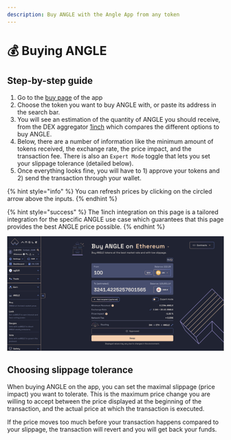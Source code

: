 ```yaml
---
description: Buy ANGLE with the Angle App from any token
---
```


# 💰 Buying ANGLE

## Step-by-step guide

1. Go to the [buy page](https://app.angle.money/buy) of the app
1. Choose the token you want to buy ANGLE with, or paste its address in the search bar.
1. You will see an estimation of the quantity of ANGLE you should receive, from the DEX aggregator [1inch](https://app.1inch.io/#/1/swap/ETH/ANGLE) which compares the different options to buy ANGLE.
1. Below, there are a number of information like the minimum amount of tokens received, the exchange rate, the price impact, and the transaction fee. There is also an `Expert Mode` toggle that lets you set your slippage tolerance (detailed below).
1. Once everything looks fine, you will have to 1) approve your tokens and 2) send the transaction through your wallet.

{% hint style="info" %}
You can refresh prices by clicking on the circled arrow above the inputs.
{% endhint %}

{% hint style="success" %}
The 1inch integration on this page is a tailored integration for the specific ANGLE use case which guarantees that this page provides the best ANGLE price possible.
{% endhint %}

![Buy ANGLE](/.gitbook/assets/buy-angle.png)

## Choosing slippage tolerance

When buying ANGLE on the app, you can set the maximal slippage (price impact) you want to tolerate. This is the maximum price change you are willing to accept between the price displayed at the beginning of the transaction, and the actual price at which the transaction is executed.

If the price moves too much before your transaction happens compared to your slippage, the transaction will revert and you will get back your funds.
